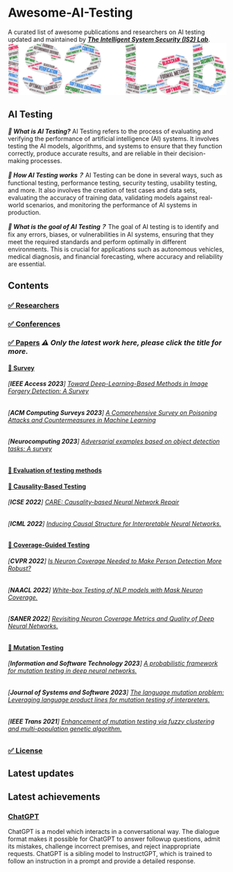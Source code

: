 # Awesome-AI-Testing
A curated list of awesome publications and researchers on AI testing updated and maintained by [***The Intelligent System Security (IS2) Lab***](https://is2lab.github.io/).
![IS2Lab](https://github.com/IS2Lab/awesome-ai-testing/blob/main/picture/is2lab.png)

## AI Testing

***👏 What is AI Testing?*** 
AI Testing refers to the process of evaluating and verifying the performance of artificial intelligence (AI) systems. It involves testing the AI models, algorithms, and systems to ensure that they function correctly, produce accurate results, and are reliable in their decision-making processes.

***👏 How AI Testing works？*** AI Testing can be done in several ways, such as functional testing, performance testing, security testing, usability testing, and more. It also involves the creation of test cases and data sets, evaluating the accuracy of training data, validating models against real-world scenarios, and monitoring the performance of AI systems in production.

***👏 What is the goal of AI Testing？*** The goal of AI testing is to identify and fix any errors, biases, or vulnerabilities in AI systems, ensuring that they meet the required standards and perform optimally in different environments. This is crucial for applications such as autonomous vehicles, medical diagnosis, and financial forecasting, where accuracy and reliability are essential.

## Contents
### [✅ Researchers](./files/researchers.md)
### [✅ Conferences](./files/conferences.md)
### [✅ Papers](./files/papers.md)  ***⚠️ Only the latest work here, please click the title for more.***

#### [🌸 Survey](./files/papers.md) 

###### [***IEEE Access 2023***] [*Toward Deep-Learning-Based Methods in Image Forgery Detection: A Survey*](https://ieeexplore.ieee.org/stamp/stamp.jsp?arnumber=10035377)

###### [***ACM Computing Surveys 2023***] [*A Comprehensive Survey on Poisoning Attacks and Countermeasures in Machine Learning*](https://scholar.google.co.uk/scholar?q=A+Comprehensive+Survey+on+Poisoning+Attacks+and+Countermeasures+in+Machine+Learning.&hl=zh-CN&as_sdt=0&as_vis=1&oi=scholart)

###### [***Neurocomputing 2023***] [*Adversarial examples based on object detection tasks: A survey*](https://scholar.google.co.uk/scholar?hl=zh-CN&as_sdt=0%2C5&as_vis=1&q=Adversarial+examples+based+on+object+detection+tasks%3A+A+survey.&btnG=)

#### [🌸 Evaluation of testing methods](./files/papers.md) 
    
#### [🌸 Causality-Based Testing](./files/papers.md) 

###### [***ICSE 2022***] [*CARE: Causality-based Neural Network Repair*](https://arxiv.org/pdf/2204.09274.pdf)

###### [***ICML 2022***] [*Inducing Causal Structure for Interpretable Neural Networks.*](https://arxiv.org/abs/2112.00826)
    
#### [🌸 Coverage-Guided Testing](./files/papers.md) 

###### [***CVPR  2022***] [*Is Neuron Coverage Needed to Make Person Detection More Robust?*](https://openaccess.thecvf.com/content/CVPR2022W/FaDE-TCV/papers/Pavlitskaya_Is_Neuron_Coverage_Needed_To_Make_Person_Detection_More_Robust_CVPRW_2022_paper.pdf)

###### [***NAACL 2022***] [*White-box Testing of NLP models with Mask Neuron Coverage.*](https://arxiv.org/abs/2205.05050)

###### [***SANER 2022***] [*Revisiting Neuron Coverage Metrics and Quality of Deep Neural Networks.*](https://arxiv.org/pdf/2201.00191.pdf)
    
#### [🌸 Mutation Testing](./files/papers.md) 
###### [***Information and Software Technology 2023***] [*A probabilistic framework for mutation testing in deep neural networks.*](https://scholar.google.com/scholar?hl=zh-CN&as_sdt=0%2C5&q=A+probabilistic+framework+for+mutation+testing+in+deep+neural+networks.&btnG=)

###### [***Journal of Systems and Software 2023***] [*The language mutation problem: Leveraging language product lines for mutation testing of interpreters.*](https://scholar.google.com/scholar?hl=zh-CN&as_sdt=0%2C5&q=The+language+mutation+problem%3A+Leveraging+language+product+lines+for+mutation+testing+of+interpreters.+&btnG=)

###### [***IEEE Trans 2021***] [*Enhancement of mutation testing via fuzzy clustering and multi-population genetic algorithm.*](https://scholar.google.com/scholar?hl=zh-CN&as_sdt=0%2C5&q=Enhancement+of+Mutation+Testing+via+Fuzzy+Clustering+and+Multi-Population+Genetic+Algorithm.&btnG=)
    
### [✅ License](./LICENSE)

## Latest updates


## Latest achievements

### [ChatGPT](https://openai.com/blog/chatgpt/)
ChatGPT is a model which interacts in a conversational way. The dialogue format makes it possible for ChatGPT to answer followup questions, admit its mistakes, challenge incorrect premises, and reject inappropriate requests. ChatGPT is a sibling model to InstructGPT, which is trained to follow an instruction in a prompt and provide a detailed response.
